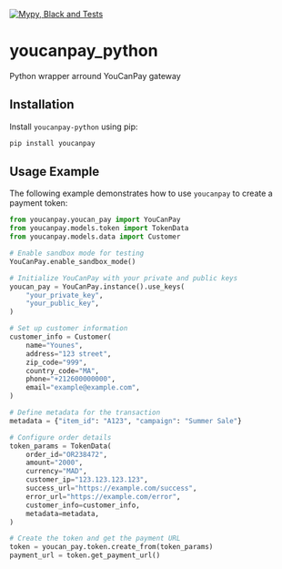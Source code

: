 [![Mypy, Black and Tests](https://github.com/YounesOMK/youcanpay_python/actions/workflows/mypy-black-tests.yml/badge.svg?branch=main)](https://github.com/YounesOMK/youcanpay_python/actions/workflows/mypy-black-tests.yml)
# youcanpay_python
Python wrapper arround YouCanPay gateway


## Installation

Install `youcanpay-python` using pip:

```bash
pip install youcanpay
```

## Usage Example

The following example demonstrates how to use `youcanpay` to create a payment token:

```python
from youcanpay.youcan_pay import YouCanPay
from youcanpay.models.token import TokenData
from youcanpay.models.data import Customer

# Enable sandbox mode for testing
YouCanPay.enable_sandbox_mode()

# Initialize YouCanPay with your private and public keys
youcan_pay = YouCanPay.instance().use_keys(
    "your_private_key",
    "your_public_key",
)

# Set up customer information
customer_info = Customer(
    name="Younes",
    address="123 street",
    zip_code="999",
    country_code="MA",
    phone="+212600000000",
    email="example@example.com",
)

# Define metadata for the transaction
metadata = {"item_id": "A123", "campaign": "Summer Sale"}

# Configure order details
token_params = TokenData(
    order_id="OR238472",
    amount="2000",
    currency="MAD",
    customer_ip="123.123.123.123",
    success_url="https://example.com/success",
    error_url="https://example.com/error",
    customer_info=customer_info,
    metadata=metadata,
)

# Create the token and get the payment URL
token = youcan_pay.token.create_from(token_params)
payment_url = token.get_payment_url()

